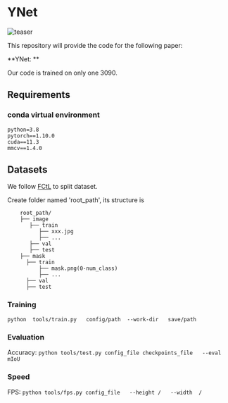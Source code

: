 # YNet

![teaser](resources/pipeline.png)

This repository will provide the code for the following paper:

**YNet: **<br>

Our code is trained on only one 3090.

## Requirements
### conda virtual environment 
```
python=3.8 
pytorch==1.10.0
cuda==11.3 
mmcv==1.4.0
```
## Datasets
We follow [FCtL](https://github.com/liqiokkk/FCtL) to split dataset.

Create folder named 'root_path', its structure is  
```
    root_path/
    ├── image
       ├── train
          ├── xxx.jpg
          ├── ...
       ├── val
       ├── test
    ├── mask
      ├── train
          ├── mask.png(0-num_class)
          ├── ...
      ├── val
      ├── test
```

### Training
`python  tools/train.py   config/path  --work-dir   save/path `
### Evaluation
Accuracy:
`python tools/test.py config_file checkpoints_file   --eval mIoU  `
### Speed
FPS:
`python tools/fps.py config_file   --height /   --width  /`
